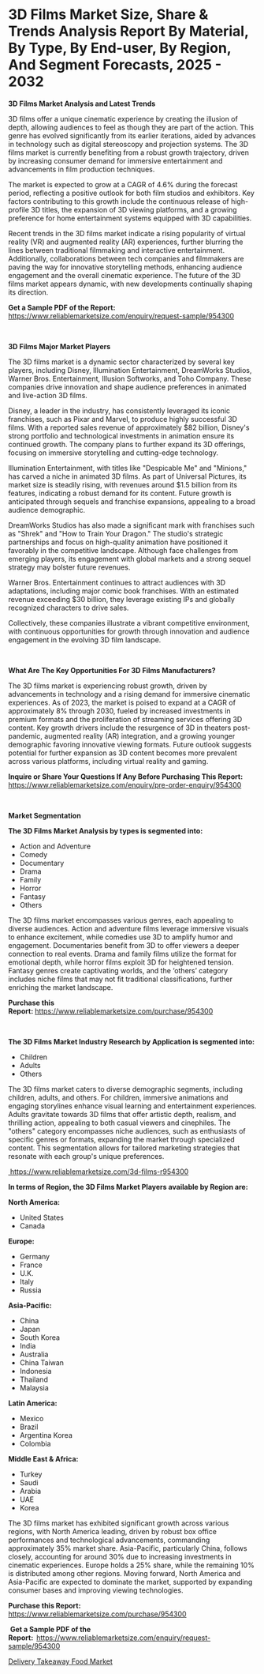 <p><h1>3D Films Market Size, Share & Trends Analysis Report By Material, By Type, By End-user, By Region, And Segment Forecasts, 2025 - 2032</h1></p><p><strong>3D Films Market Analysis and Latest Trends</strong></p>
<p><p>3D films offer a unique cinematic experience by creating the illusion of depth, allowing audiences to feel as though they are part of the action. This genre has evolved significantly from its earlier iterations, aided by advances in technology such as digital stereoscopy and projection systems. The 3D films market is currently benefiting from a robust growth trajectory, driven by increasing consumer demand for immersive entertainment and advancements in film production techniques. </p><p>The market is expected to grow at a CAGR of 4.6% during the forecast period, reflecting a positive outlook for both film studios and exhibitors. Key factors contributing to this growth include the continuous release of high-profile 3D titles, the expansion of 3D viewing platforms, and a growing preference for home entertainment systems equipped with 3D capabilities. </p><p>Recent trends in the 3D films market indicate a rising popularity of virtual reality (VR) and augmented reality (AR) experiences, further blurring the lines between traditional filmmaking and interactive entertainment. Additionally, collaborations between tech companies and filmmakers are paving the way for innovative storytelling methods, enhancing audience engagement and the overall cinematic experience. The future of the 3D films market appears dynamic, with new developments continually shaping its direction.</p></p>
<p><strong>Get a Sample PDF of the Report:&nbsp;</strong> <a href="https://www.reliablemarketsize.com/enquiry/request-sample/954300?utm_campaign=1197&utm_medium=2&utm_source=Github&utm_content=ia&utm_term=07032025&utm_id=3d-films">https://www.reliablemarketsize.com/enquiry/request-sample/954300</a></p>
<p>&nbsp;</p>
<p><strong>3D Films Major Market Players</strong></p>
<p><p>The 3D films market is a dynamic sector characterized by several key players, including Disney, Illumination Entertainment, DreamWorks Studios, Warner Bros. Entertainment, Illusion Softworks, and Toho Company. These companies drive innovation and shape audience preferences in animated and live-action 3D films.</p><p>Disney, a leader in the industry, has consistently leveraged its iconic franchises, such as Pixar and Marvel, to produce highly successful 3D films. With a reported sales revenue of approximately $82 billion, Disney's strong portfolio and technological investments in animation ensure its continued growth. The company plans to further expand its 3D offerings, focusing on immersive storytelling and cutting-edge technology.</p><p>Illumination Entertainment, with titles like "Despicable Me" and "Minions," has carved a niche in animated 3D films. As part of Universal Pictures, its market size is steadily rising, with revenues around $1.5 billion from its features, indicating a robust demand for its content. Future growth is anticipated through sequels and franchise expansions, appealing to a broad audience demographic.</p><p>DreamWorks Studios has also made a significant mark with franchises such as "Shrek" and "How to Train Your Dragon." The studio's strategic partnerships and focus on high-quality animation have positioned it favorably in the competitive landscape. Although face challenges from emerging players, its engagement with global markets and a strong sequel strategy may bolster future revenues.</p><p>Warner Bros. Entertainment continues to attract audiences with 3D adaptations, including major comic book franchises. With an estimated revenue exceeding $30 billion, they leverage existing IPs and globally recognized characters to drive sales.</p><p>Collectively, these companies illustrate a vibrant competitive environment, with continuous opportunities for growth through innovation and audience engagement in the evolving 3D film landscape.</p></p>
<p>&nbsp;</p>
<p><strong>What Are The Key Opportunities For 3D Films Manufacturers?</strong></p>
<p><p>The 3D films market is experiencing robust growth, driven by advancements in technology and a rising demand for immersive cinematic experiences. As of 2023, the market is poised to expand at a CAGR of approximately 8% through 2030, fueled by increased investments in premium formats and the proliferation of streaming services offering 3D content. Key growth drivers include the resurgence of 3D in theaters post-pandemic, augmented reality (AR) integration, and a growing younger demographic favoring innovative viewing formats. Future outlook suggests potential for further expansion as 3D content becomes more prevalent across various platforms, including virtual reality and gaming.</p></p>
<p><strong>Inquire or Share Your Questions If Any Before Purchasing This Report:</strong> <a href="https://www.reliablemarketsize.com/enquiry/pre-order-enquiry/954300?utm_campaign=1197&utm_medium=2&utm_source=Github&utm_content=ia&utm_term=07032025&utm_id=3d-films">https://www.reliablemarketsize.com/enquiry/pre-order-enquiry/954300</a></p>
<p>&nbsp;</p>
<p><strong>Market Segmentation</strong></p>
<p><strong>The 3D Films Market Analysis by types is segmented into:</strong></p>
<p><ul><li>Action and Adventure</li><li>Comedy</li><li>Documentary</li><li>Drama</li><li>Family</li><li>Horror</li><li>Fantasy</li><li>Others</li></ul></p>
<p><p>The 3D films market encompasses various genres, each appealing to diverse audiences. Action and adventure films leverage immersive visuals to enhance excitement, while comedies use 3D to amplify humor and engagement. Documentaries benefit from 3D to offer viewers a deeper connection to real events. Drama and family films utilize the format for emotional depth, while horror films exploit 3D for heightened tension. Fantasy genres create captivating worlds, and the ‘others’ category includes niche films that may not fit traditional classifications, further enriching the market landscape.</p></p>
<p><strong>Purchase this Report:&nbsp;</strong><a href="https://www.reliablemarketsize.com/purchase/954300?utm_campaign=1197&utm_medium=2&utm_source=Github&utm_content=ia&utm_term=07032025&utm_id=3d-films">https://www.reliablemarketsize.com/purchase/954300</a></p>
<p>&nbsp;</p>
<p><strong>The 3D Films Market Industry Research by Application is segmented into:</strong></p>
<p><ul><li>Children</li><li>Adults</li><li>Others</li></ul></p>
<p><p>The 3D films market caters to diverse demographic segments, including children, adults, and others. For children, immersive animations and engaging storylines enhance visual learning and entertainment experiences. Adults gravitate towards 3D films that offer artistic depth, realism, and thrilling action, appealing to both casual viewers and cinephiles. The "others" category encompasses niche audiences, such as enthusiasts of specific genres or formats, expanding the market through specialized content. This segmentation allows for tailored marketing strategies that resonate with each group's unique preferences.</p></p>
<p><a href="https://www.reliablemarketsize.com/3d-films-r954300?utm_campaign=1197&utm_medium=2&utm_source=Github&utm_content=ia&utm_term=07032025&utm_id=3d-films">&nbsp;https://www.reliablemarketsize.com/3d-films-r954300</a></p>
<p><strong>In terms of Region, the 3D Films Market Players available by Region are:</strong></p>
<p>
    <p> <strong> North America: </strong>
        <ul>
            <li>United States</li>
            <li>Canada</li>
        </ul>
        </p> 
    <p> <strong> Europe: </strong>
        <ul>
            <li>Germany</li>
            <li>France</li>
            <li>U.K.</li>
            <li>Italy</li>
            <li>Russia</li>
        </ul>
        </p> 
    <p> <strong> Asia-Pacific: </strong>
        <ul>
            <li>China</li>
            <li>Japan</li>
            <li>South Korea</li>
            <li>India</li>
            <li>Australia</li>
            <li>China Taiwan</li>
            <li>Indonesia</li>
            <li>Thailand</li>
            <li>Malaysia</li>
        </ul>
        </p> 
    <p> <strong> Latin America: </strong>
        <ul>
            <li>Mexico</li>
            <li>Brazil</li>
            <li>Argentina Korea</li>
            <li>Colombia</li>
        </ul>
        </p> 
    <p> <strong> Middle East & Africa: </strong>
        <ul>
            <li>Turkey</li>
            <li>Saudi</li>
            <li>Arabia</li>
            <li>UAE</li>
            <li>Korea</li>
        </ul>
    </p>
    </p>
<p><p>The 3D films market has exhibited significant growth across various regions, with North America leading, driven by robust box office performances and technological advancements, commanding approximately 35% market share. Asia-Pacific, particularly China, follows closely, accounting for around 30% due to increasing investments in cinematic experiences. Europe holds a 25% share, while the remaining 10% is distributed among other regions. Moving forward, North America and Asia-Pacific are expected to dominate the market, supported by expanding consumer bases and improving viewing technologies.</p></p>
<p><strong>Purchase this Report: </strong><a href="https://www.reliablemarketsize.com/purchase/954300?utm_campaign=1197&utm_medium=2&utm_source=Github&utm_content=ia&utm_term=07032025&utm_id=3d-films">https://www.reliablemarketsize.com/purchase/954300</a></p>
<p>&nbsp;<strong>Get a Sample PDF of the Report:&nbsp;&nbsp;</strong><a href="https://www.reliablemarketsize.com/enquiry/request-sample/954300?utm_campaign=1197&utm_medium=2&utm_source=Github&utm_content=ia&utm_term=07032025&utm_id=3d-films">https://www.reliablemarketsize.com/enquiry/request-sample/954300</a></p>
<p><strong></strong></p>
<p><p><a href="https://github.com/prosalinda88/Market-Research-Report-List-7/blob/main/delivery-takeaway-food-market.md?utm_campaign=1197&utm_medium=2&utm_source=Github&utm_content=ia&utm_term=07032025&utm_id=3d-films">Delivery Takeaway Food Market</a></p></p>